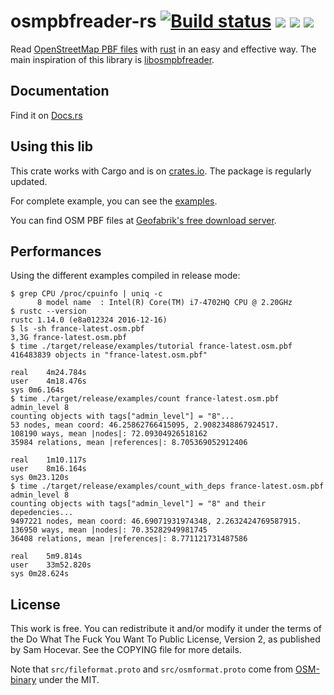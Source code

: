 # osmpbfreader-rs [![Build status](https://travis-ci.com/TeXitoi/osmpbfreader-rs.svg?branch=master)](https://travis-ci.com/TeXitoi/osmpbfreader-rs) [![](https://ci.appveyor.com/api/projects/status/0po5osv2wjb6v07m/branch/master?svg=true)](https://ci.appveyor.com/project/TeXitoi/osmpbfreader-rs/branch/master) [![](https://img.shields.io/crates/v/osmpbfreader.svg)](https://crates.io/crates/osmpbfreader) [![](https://docs.rs/osmpbfreader/badge.svg)](https://docs.rs/osmpbfreader)

Read [OpenStreetMap PBF
files](http://wiki.openstreetmap.org/wiki/PBF_Format) with
[rust](http://www.rust-lang.org) in an easy and effective way.
The main inspiration of this library is
[libosmpbfreader](https://github.com/CanalTP/libosmpbfreader).

## Documentation

Find it on [Docs.rs](https://docs.rs/osmpbfreader)

## Using this lib

This crate works with Cargo and is on
[crates.io](https://crates.io/crates/osmpbfreader). The package is regularly
updated.

For complete example, you can see the [examples](examples/).

You can find OSM PBF files at [Geofabrik's free download server](http://download.geofabrik.de/).

## Performances

Using the different examples compiled in release mode:
```
$ grep CPU /proc/cpuinfo | uniq -c
      8 model name	: Intel(R) Core(TM) i7-4702HQ CPU @ 2.20GHz
$ rustc --version
rustc 1.14.0 (e8a012324 2016-12-16)
$ ls -sh france-latest.osm.pbf
3,3G france-latest.osm.pbf
$ time ./target/release/examples/tutorial france-latest.osm.pbf
416483839 objects in "france-latest.osm.pbf"

real	4m24.784s
user	4m18.476s
sys	0m6.164s
$ time ./target/release/examples/count france-latest.osm.pbf admin_level 8
counting objects with tags["admin_level"] = "8"...
53 nodes, mean coord: 46.25862766415095, 2.9082348867924517.
108190 ways, mean |nodes|: 72.09304926518162
35984 relations, mean |references|: 8.705369052912406

real	1m10.117s
user	8m16.164s
sys	0m23.120s
$ time ./target/release/examples/count_with_deps france-latest.osm.pbf admin_level 8
counting objects with tags["admin_level"] = "8" and their depedencies...
9497221 nodes, mean coord: 46.69071931974348, 2.2632424769587915.
136950 ways, mean |nodes|: 70.35282949981745
36408 relations, mean |references|: 8.771121731487586

real	5m9.814s
user	33m52.820s
sys	0m28.624s
```

## License

This work is free. You can redistribute it and/or modify it under the
terms of the Do What The Fuck You Want To Public License, Version 2,
as published by Sam Hocevar. See the COPYING file for more details.

Note that `src/fileformat.proto` and `src/osmformat.proto` come from
[OSM-binary](https://github.com/scrosby/OSM-binary) under the MIT.
